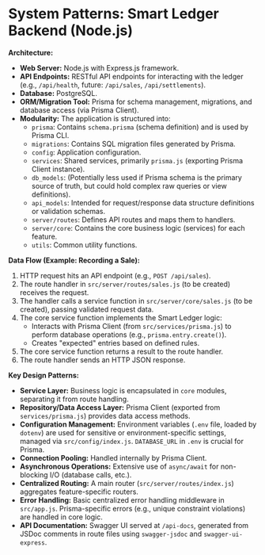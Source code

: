 # System Patterns: Smart Ledger Backend (Node.js)

**Architecture:**
- **Web Server:** Node.js with Express.js framework.
- **API Endpoints:** RESTful API endpoints for interacting with the ledger (e.g., `/api/health`, future: `/api/sales`, `/api/settlements`).
- **Database:** PostgreSQL.
- **ORM/Migration Tool:** Prisma for schema management, migrations, and database access (via Prisma Client).
- **Modularity:** The application is structured into:
    - `prisma`: Contains `schema.prisma` (schema definition) and is used by Prisma CLI.
    - `migrations`: Contains SQL migration files generated by Prisma.
    - `config`: Application configuration.
    - `services`: Shared services, primarily `prisma.js` (exporting Prisma Client instance).
    - `db_models`: (Potentially less used if Prisma schema is the primary source of truth, but could hold complex raw queries or view definitions).
    - `api_models`: Intended for request/response data structure definitions or validation schemas.
    - `server/routes`: Defines API routes and maps them to handlers.
    - `server/core`: Contains the core business logic (services) for each feature.
    - `utils`: Common utility functions.

**Data Flow (Example: Recording a Sale):**
1.  HTTP request hits an API endpoint (e.g., `POST /api/sales`).
2.  The route handler in `src/server/routes/sales.js` (to be created) receives the request.
3.  The handler calls a service function in `src/server/core/sales.js` (to be created), passing validated request data.
4.  The core service function implements the Smart Ledger logic:
    - Interacts with Prisma Client (from `src/services/prisma.js`) to perform database operations (e.g., `prisma.entry.create()`).
    - Creates "expected" entries based on defined rules.
5.  The core service function returns a result to the route handler.
6.  The route handler sends an HTTP JSON response.

**Key Design Patterns:**
- **Service Layer:** Business logic is encapsulated in `core` modules, separating it from route handling.
- **Repository/Data Access Layer:** Prisma Client (exported from `services/prisma.js`) provides data access methods.
- **Configuration Management:** Environment variables (`.env` file, loaded by `dotenv`) are used for sensitive or environment-specific settings, managed via `src/config/index.js`. `DATABASE_URL` in `.env` is crucial for Prisma.
- **Connection Pooling:** Handled internally by Prisma Client.
- **Asynchronous Operations:** Extensive use of `async/await` for non-blocking I/O (database calls, etc.).
- **Centralized Routing:** A main router (`src/server/routes/index.js`) aggregates feature-specific routers.
- **Error Handling:** Basic centralized error handling middleware in `src/app.js`. Prisma-specific errors (e.g., unique constraint violations) are handled in core logic.
- **API Documentation:** Swagger UI served at `/api-docs`, generated from JSDoc comments in route files using `swagger-jsdoc` and `swagger-ui-express`.
